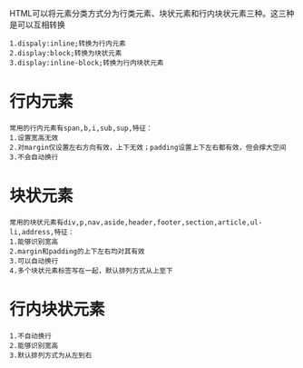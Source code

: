 HTML可以将元素分类方式分为行类元素、块状元素和行内块状元素三种。这三种是可以互相转换

    1.dispaly:inline;转换为行内元素
    2.display:block;转换为块状元素
    3.display:inline-block;转换为行内块状元素

# 行内元素

    常用的行内元素有span,b,i,sub,sup,特征：
    1.设置宽高无效
    2.对margin仅设置左右方向有效，上下无效；padding设置上下左右都有效，但会撑大空间
    3.不会自动换行

# 块状元素
    常用的块状元素有div,p,nav,aside,header,footer,section,article,ul-li,address,特征：
    1.能够识别宽高
    2.margin和padding的上下左右均对其有效
    3.可以自动换行
    4.多个块状元素标签写在一起，默认排列方式从上至下

# 行内块状元素

    1.不自动换行
    2.能够识别宽高
    3.默认排列方式为从左到右